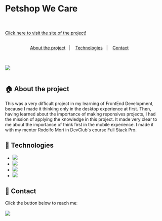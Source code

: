 <h1>Petshop We Care</h1>
<br>
<br>
<a href="https://beatriz-cirqueira.github.io/Wide-Coverage-location/">Click here to visit the site of the project!</a>
<br>
<br>
<p align="center">
  <a href="#house-about-the-project">About the project</a>&nbsp;&nbsp;&nbsp;|&nbsp;&nbsp;&nbsp;
  <a href="#wrench-technologies">Technologies</a>&nbsp;&nbsp;&nbsp;|&nbsp;&nbsp;&nbsp;
  <a href="#iphone-contact">Contact</a>&nbsp;&nbsp;&nbsp;&nbsp;&nbsp;&nbsp;
</p>
<br>
<br>
<img src="https://github.com/beatriz-cirqueira/Wide-Coverage-location/blob/master/mockup-wide-coverage-location.png?raw=true"/>
<br>
<br>

## :house: About the project

<p>This was a very difficult project in my learning of FrontEnd Development, because I made it thinking only in the desktop experience at first. Then, having learned about the importance of making reponsives projects, I had the mission of applying the knowledge in this project. It made very clear to me about the importance of think first in the mobile experience. I made it with my mentor Rodolfo Mori in DevClub's course Full Stack Pro.</p>

## :wrench: Technologies

- <img src="https://img.shields.io/badge/HTML5-E34F26?style=for-the-badge&logo=html5&logoColor=white"/>
- <img src="https://img.shields.io/badge/CSS3-1572B6?style=for-the-badge&logo=css3&logoColor=white"/>
- <img src="https://img.shields.io/badge/GIT-E44C30?style=for-the-badge&logo=git&logoColor=white"/>
- <img src="https://img.shields.io/badge/GitHub-100000?style=for-the-badge&logo=github&logoColor=white"/>

## :iphone: Contact

Click the button below to reach me:
<br>
<br>
<a href="https://www.linkedin.com/in/beatriz-cirqueira/"><img src="https://img.shields.io/badge/LinkedIn-0077B5?style=for-the-badge&logo=linkedin&logoColor=white"/></a>
